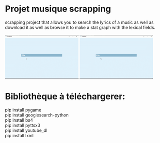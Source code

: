 # Projet musique scrapping
scrapping project that allows you to search the lyrics of a music as well as download it as well as browse it to make a stat graph with the lexical fields.
<br/><br/>
<img src="IMG/gif.gif" width="48%">
<img src="IMG/gif.gif" width="48%">

# Bibliothèque à téléchargerer:
pip install pygame
<br/> pip install googlesearch-python
<br/> pip install bs4
<br/> pip install pyttsx3
<br/> pip install youtube_dl
<br/> pip install lxml
